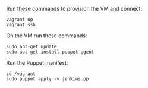 
Run these commands to provision the VM and connect:

```
vagrant up
vagrant ssh
```

On the VM run these commands:

```
sudo apt-get update
sudo apt-get install puppet-agent
```

Run the Puppet manifest:
```
cd /vagrant
sudo puppet apply -v jenkins.pp
```